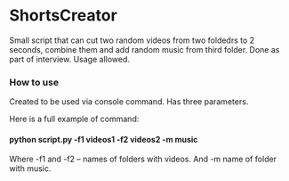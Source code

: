 # ShortsCreator
Small script that can cut two random videos from two foldedrs to 2 seconds, combine them and add random music from third folder.
Done as part of interview.
Usage allowed.

### How to use
Created to be used via console command. 
Has three parameters.

Here is a full example of command:
#### python script.py -f1 videos1 -f2 videos2 -m music
Where -f1 and -f2 – names of folders with videos. And -m name of folder with music.
